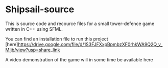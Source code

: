 # Shipsail-source
This is source code and recource files for a small tower-defence game written in C++ using SFML.

You can find an installation file to run this project [here]<https://drive.google.com/file/d/1S3FJFXxpBpmbzXF0rhkWA9Q2Q_v_MIjb/view?usp=share_link>

A video demonstration of the game will in some time be available here
